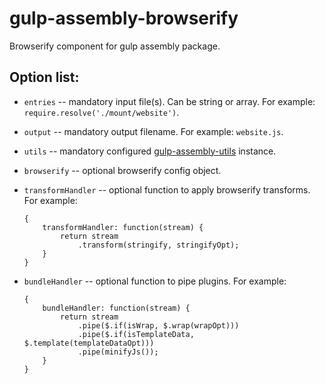 # gulp-assembly-browserify

Browserify component for gulp assembly package.


## Option list:

*   `entries` -- mandatory input file(s). Can be string or array.
    For example: `require.resolve('./mount/website')`.

*   `output` -- mandatory output filename.
    For example: `website.js`.

*   `utils` -- mandatory configured [gulp-assembly-utils](https://github.com/mightydes/gulp-assembly-utils) instance.

*   `browserify` -- optional browserify config object.

*   `transformHandler` -- optional function to apply browserify transforms.
    For example:

    ```
    {
        transformHandler: function(stream) {
            return stream
                .transform(stringify, stringifyOpt);
        }
    }
    ```

*   `bundleHandler` -- optional function to pipe plugins.
    For example:

    ```
    {
        bundleHandler: function(stream) {
            return stream
                .pipe($.if(isWrap, $.wrap(wrapOpt)))
                .pipe($.if(isTemplateData, $.template(templateDataOpt)))
                .pipe(minifyJs());
        }
    }
    ```
